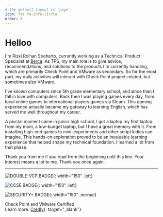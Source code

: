 ```yaml
---
# the default layout is 'page'
icon: fas fa-info-circle
order: 4
---
```


# Helloo

I'm Rizki Roihan Soeharto, currently working as a Technical Product Specialist at [Berca](https://www.berca.co.id). As TPS, my main role is to give advice, recommendations, and solutions to the products I'm currently handling, which are primarily Check Point and VMware as secondary. So for the most part, my daily activities will interact with Check Point project-related, but sometimes also VMware.

I've known computers since 5th grade elementary school, and since then I fall in love with computers. Back then I was playing games every day, from local online games to international players games via Steam. This gaming experience actually became my gateway to learning English, which has served me well throughout my career.

A pivotal moment came in junior high school, I got a laptop my first laptop from my mom, a low-budget laptop, but I have a great memory with it. From installing high-end games to mini-experiments and other script kidies can imagine. This hands-on exploration proved to be an invaluable learning experience that helped shape my technical foundation. I learned a lot from that phase.

Thank you from me if you read from the beginning until this line. Your interest means a lot to me. Thank you once again.

---

![DOUBLE-VCP BADGE](https://images.credly.com/images/a1508378-d359-4d23-8636-9bd1708b8795/image.png){: width="150" .left}

![CCSE BADGE](https://images.credly.com/images/2f624cea-7f18-468f-8f70-9a728b55e076/image.png){: width="150" .left}

![SECURITY+ BADGE](https://images.credly.com/size/340x340/images/74790a75-8451-400a-8536-92d792c5184a/CompTIA_Security_2Bce.png){: width="150" .normal}

Check Point and VMware Certified.\
Learn more: [Credly](https://www.credly.com/users/rroihans){: target="_blank"}
